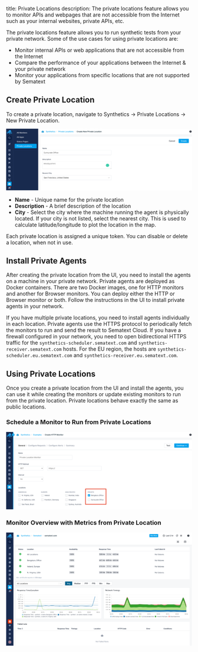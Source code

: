 title: Private Locations
description: The private locations feature allows you to monitor APIs and webpages that are not accessible from the Internet such as your internal websites, private APIs, etc.

The private locations feature allows you to run synthetic tests from your private network. Some of the use cases for using private locations are:

* Monitor internal APIs or web applications that are not accessible from the Internet
* Compare the performance of your applications between the Internet & your private network
* Monitor your applications from specific locations that are not supported by Sematext

## Create Private Location

To create a private location, navigate to Synthetics -> Private Locations -> New Private Location. 

![Create Private Location](../images/synthetics/create-private-location.png)

* **Name** - Unique name for the private location
* **Description** - A brief description of the location
* **City** - Select the city where the machine running the agent is physically located. If your city is not listed, select the nearest city. This is used to calculate latitude/longitude to plot the location in the map.

Each private location is assigned a unique token. You can disable or delete a location, when not in use.

## Install Private Agents

After creating the private location from the UI, you need to install the agents on a machine in your private network. Private agents are deployed as Docker containers. There are two Docker images, one for HTTP monitors and another for Browser monitors.
You can deploy either the HTTP or Browser monitor or both. Follow the instructions in the UI to install private agents in your network.

If you have multiple private locations, you need to install agents individually in each location. Private agents use the HTTPS protocol to periodically fetch the monitors to run and send the result to Sematext Cloud. If you have a firewall configured in your network, you need to open bidirectional HTTPS traffic for the `synthetics-scheduler.sematext.com` and `synthetics-receiver.sematext.com` hosts. For the EU region, the hosts are `synthetics-scheduler.eu.sematext.com` and `synthetics-receiver.eu.sematext.com`.

## Using Private Locations

Once you create a private location from the UI and install the agents, you can use it while creating the monitors or update existing monitors to run from the private location. Private locations behave exactly the same as public locations. 

### Schedule a Monitor to Run from Private Locations

![Create Monitor with Private Location](../images/synthetics/private-locations-monitor.png)

### Monitor Overview with Metrics from Private Location

![Monitor Overview with Private Location](../images/synthetics/private-location-monitor-overview.png)
